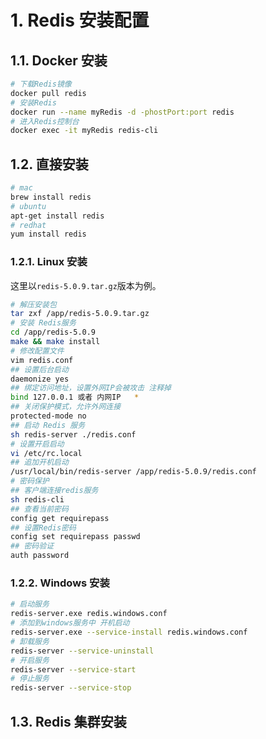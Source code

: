 # 1. Redis 安装配置

## 1.1. Docker 安装

```bash
# 下载Redis镜像
docker pull redis
# 安装Redis
docker run --name myRedis -d -phostPort:port redis
# 进入Redis控制台
docker exec -it myRedis redis-cli
```

## 1.2. 直接安装

```bash
# mac
brew install redis
# ubuntu
apt-get install redis
# redhat
yum install redis
```

### 1.2.1. Linux 安装

这里以`redis-5.0.9.tar.gz`版本为例。

```sh
# 解压安装包
tar zxf /app/redis-5.0.9.tar.gz
# 安装 Redis服务
cd /app/redis-5.0.9
make && make install
# 修改配置文件
vim redis.conf
## 设置后台启动
daemonize yes
## 绑定访问地址，设置外网IP会被攻击 注释掉
bind 127.0.0.1 或者 内网IP   *
## 关闭保护模式，允许外网连接
protected-mode no
## 启动 Redis 服务
sh redis-server ./redis.conf
# 设置开启启动
vi /etc/rc.local
## 追加开机启动
/usr/local/bin/redis-server /app/redis-5.0.9/redis.conf
# 密码保护
## 客户端连接redis服务
sh redis-cli
## 查看当前密码
config get requirepass
## 设置Redis密码
config set requirepass passwd
## 密码验证
auth password
```

### 1.2.2. Windows 安装

```sh
# 启动服务
redis-server.exe redis.windows.conf
# 添加到windows服务中 开机启动
redis-server.exe --service-install redis.windows.conf
# 卸载服务
redis-server --service-uninstall
# 开启服务
redis-server --service-start
# 停止服务
redis-server --service-stop
```

## 1.3. Redis 集群安装
